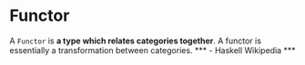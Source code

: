 # Functor

A `Functor` is **a type which relates categories together**. A functor is essentially a transformation between categories. *** - Haskell Wikipedia ***

